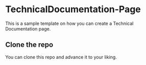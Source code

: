 # TechnicalDocumentation-Page
This is a sample template on how you can create a Technical Documentation page.

## Clone the repo
You can clone this repo and advance it to your liking.
